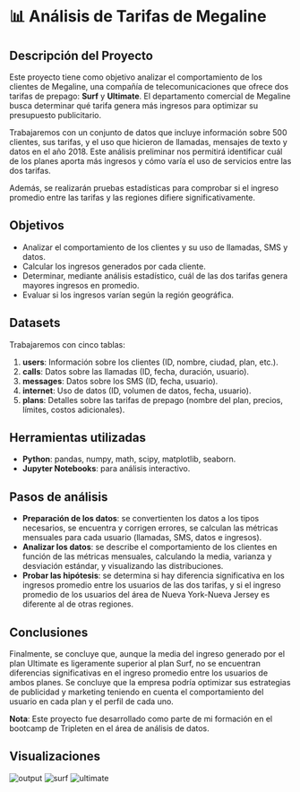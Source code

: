 # 📊 Análisis de Tarifas de Megaline

## Descripción del Proyecto

Este proyecto tiene como objetivo analizar el comportamiento de los clientes de Megaline, una compañía de telecomunicaciones que ofrece dos tarifas de prepago: **Surf** y **Ultimate**. El departamento comercial de Megaline busca determinar qué tarifa genera más ingresos para optimizar su presupuesto publicitario. 

Trabajaremos con un conjunto de datos que incluye información sobre 500 clientes, sus tarifas, y el uso que hicieron de llamadas, mensajes de texto y datos en el año 2018. Este análisis preliminar nos permitirá identificar cuál de los planes aporta más ingresos y cómo varía el uso de servicios entre las dos tarifas.

Además, se realizarán pruebas estadísticas para comprobar si el ingreso promedio entre las tarifas y las regiones difiere significativamente.

## Objetivos

- Analizar el comportamiento de los clientes y su uso de llamadas, SMS y datos.
- Calcular los ingresos generados por cada cliente.
- Determinar, mediante análisis estadístico, cuál de las dos tarifas genera mayores ingresos en promedio.
- Evaluar si los ingresos varían según la región geográfica.

## Datasets

Trabajaremos con cinco tablas:

1. **users**: Información sobre los clientes (ID, nombre, ciudad, plan, etc.).
2. **calls**: Datos sobre las llamadas (ID, fecha, duración, usuario).
3. **messages**: Datos sobre los SMS (ID, fecha, usuario).
4. **internet**: Uso de datos (ID, volumen de datos, fecha, usuario).
5. **plans**: Detalles sobre las tarifas de prepago (nombre del plan, precios, límites, costos adicionales).

## Herramientas utilizadas 
- **Python**: pandas, numpy, math, scipy, matplotlib, seaborn.
- **Jupyter Notebooks**: para análisis interactivo.

## Pasos de análisis
- **Preparación de los datos**: se convertienten los datos a los tipos necesarios, se encuentra y corrigen errores, se calculan las métricas mensuales para cada usuario (llamadas, SMS, datos e ingresos).
- **Analizar los datos**: se describe el comportamiento de los clientes en función de las métricas mensuales, calculando la media, varianza y desviación estándar, y visualizando las distribuciones.
- **Probar las hipótesis**: se determina si hay diferencia significativa en los ingresos promedio entre los usuarios de las dos tarifas, y si el ingreso promedio de los usuarios del área de Nueva York-Nueva Jersey es diferente al de otras regiones.

## Conclusiones
Finalmente, se concluye que, aunque la media del ingreso generado por el plan Ultimate es ligeramente superior al plan Surf, no se encuentran diferencias significativas en el ingreso promedio entre los usuarios de ambos planes. Se concluye que la empresa podría optimizar sus estrategias de publicidad y marketing teniendo en cuenta el comportamiento del usuario en cada plan y el perfil de cada uno.

**Nota**: Este proyecto fue desarrollado como parte de mi formación en el bootcamp de Tripleten en el área de análisis de datos.

## Visualizaciones
![output](https://github.com/user-attachments/assets/f7540ec1-1483-44a6-b2de-3517e4ed9325)
![surf](https://github.com/user-attachments/assets/8b3a7be1-b923-477b-8eaf-ce5f78d6c301)
![ultimate](https://github.com/user-attachments/assets/5ba7ec84-ce1d-46a5-a3ab-fc0cf9131bf5)


